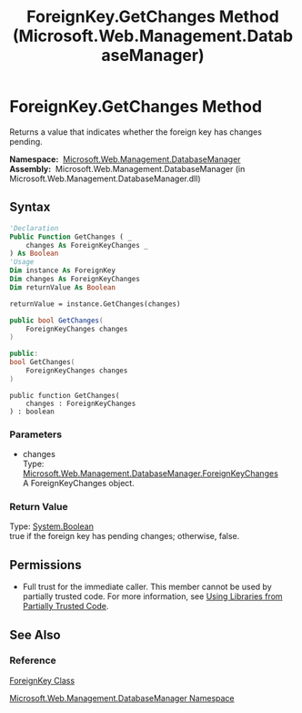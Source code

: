 ﻿---
title: ForeignKey.GetChanges Method  (Microsoft.Web.Management.DatabaseManager)
TOCTitle: GetChanges Method
ms:assetid: M:Microsoft.Web.Management.DatabaseManager.ForeignKey.GetChanges(Microsoft.Web.Management.DatabaseManager.ForeignKeyChanges)
ms:mtpsurl: https://msdn.microsoft.com/en-us/library/microsoft.web.management.databasemanager.foreignkey.getchanges(v=VS.90)
ms:contentKeyID: 20476799
ms.date: 05/02/2012
mtps_version: v=VS.90
f1_keywords:
- Microsoft.Web.Management.DatabaseManager.ForeignKey.GetChanges
dev_langs:
- csharp
- jscript
- vb
- cpp
api_location:
- Microsoft.Web.Management.DatabaseManager.dll
api_name:
- Microsoft.Web.Management.DatabaseManager.ForeignKey.GetChanges
api_type:
- Managed
topic_type:
- apiref
- kbSyntax
product_family_name: VS
ROBOTS: INDEX,FOLLOW
---

# ForeignKey.GetChanges Method

Returns a value that indicates whether the foreign key has changes pending.

**Namespace:**  [Microsoft.Web.Management.DatabaseManager](microsoft-web-management-databasemanager-namespace.md)  
**Assembly:**  Microsoft.Web.Management.DatabaseManager (in Microsoft.Web.Management.DatabaseManager.dll)

## Syntax

```vb
'Declaration
Public Function GetChanges ( _
    changes As ForeignKeyChanges _
) As Boolean
'Usage
Dim instance As ForeignKey
Dim changes As ForeignKeyChanges
Dim returnValue As Boolean

returnValue = instance.GetChanges(changes)
```

```csharp
public bool GetChanges(
    ForeignKeyChanges changes
)
```

```cpp
public:
bool GetChanges(
    ForeignKeyChanges changes
)
```

```jscript
public function GetChanges(
    changes : ForeignKeyChanges
) : boolean
```

### Parameters

  - changes  
    Type: [Microsoft.Web.Management.DatabaseManager.ForeignKeyChanges](foreignkeychanges-enumeration-microsoft-web-management-databasemanager.md)  
    A ForeignKeyChanges object.  

### Return Value

Type: [System.Boolean](https://msdn.microsoft.com/library/a28wyd50)  
true if the foreign key has pending changes; otherwise, false.  

## Permissions

  - Full trust for the immediate caller. This member cannot be used by partially trusted code. For more information, see [Using Libraries from Partially Trusted Code](https://msdn.microsoft.com/library/8skskf63).

## See Also

### Reference

[ForeignKey Class](foreignkey-class-microsoft-web-management-databasemanager.md)

[Microsoft.Web.Management.DatabaseManager Namespace](microsoft-web-management-databasemanager-namespace.md)

